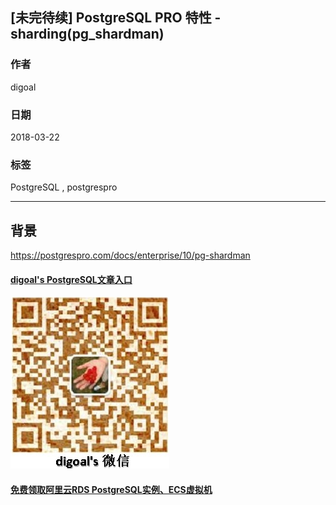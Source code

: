 ## [未完待续] PostgreSQL PRO 特性 - sharding(pg_shardman)  
  
### 作者  
digoal  
  
### 日期  
2018-03-22  
  
### 标签  
PostgreSQL , postgrespro  
  
----  
  
## 背景  
  
https://postgrespro.com/docs/enterprise/10/pg-shardman
  
  
  
  
  
  
  
  
  
  
  
  
  
  
  
#### [digoal's PostgreSQL文章入口](https://github.com/digoal/blog/blob/master/README.md "22709685feb7cab07d30f30387f0a9ae")
  
  
![digoal's weixin](../pic/digoal_weixin.jpg "f7ad92eeba24523fd47a6e1a0e691b59")
  
  
  
  
  
  
  
  
#### [免费领取阿里云RDS PostgreSQL实例、ECS虚拟机](https://www.aliyun.com/database/postgresqlactivity "57258f76c37864c6e6d23383d05714ea")
  
